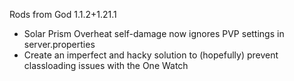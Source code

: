 Rods from God 1.1.2+1.21.1
 - Solar Prism Overheat self-damage now ignores PVP settings in server.properties
 - Create an imperfect and hacky solution to (hopefully) prevent classloading issues with the One Watch